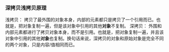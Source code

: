 ### 深拷贝浅拷贝原理
浅拷贝：
    拷贝了最外围的对象本身，内部的元素都只是拷贝了一个引用而已。也就是，把对象复制一遍，但是该对象中引用的其他**对象**不复制。
深拷贝：
    外围和内部元素都进行了拷贝对象本身，而不是引用。也就是，把对象复制一遍，并且该对象中引用的其他**对象**也复制。换句话来说，深拷贝的对象和原始对象是完全不同的两个对象，只是内容/值相同而已。
